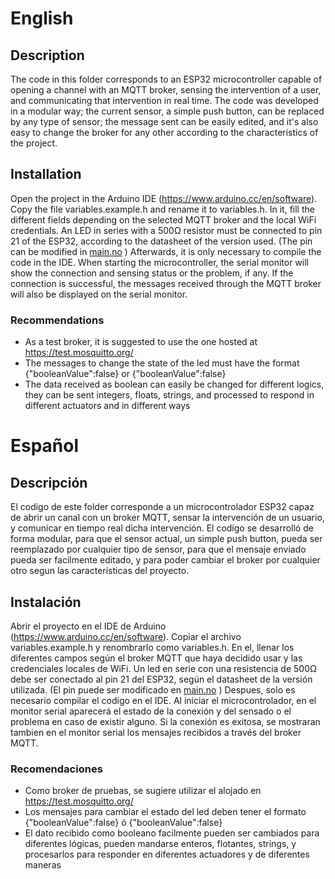 # English
## Description
The code in this folder corresponds to an ESP32 microcontroller capable of opening a channel with an MQTT broker, sensing the intervention of a user, and communicating that intervention in real time. The code was developed in a modular way; the current sensor, a simple push button, can be replaced by any type of sensor; the message sent can be easily edited, and it's also easy to change the broker for any other according to the characteristics of the project.

## Installation
Open the project in the Arduino IDE (https://www.arduino.cc/en/software). Copy the file variables.example.h and rename it to variables.h. In it, fill the different fields depending on the selected MQTT broker and the local WiFi credentials.
An LED in series with a 500Ω resistor must be connected to pin 21 of the ESP32, according to the datasheet of the version used. (The pin can be modified in [main.no](oT-ecosystem/blob/main/2%20-ESP32%20-%20Control/main/main.ino "main.no") )
Afterwards, it is only necessary to compile the code in the IDE. When starting the microcontroller, the serial monitor will show the connection and sensing status or the problem, if any.
If the connection is successful, the messages received through the MQTT broker will also be displayed on the serial monitor.

### Recommendations
- As a test broker, it is suggested to use the one hosted at https://test.mosquitto.org/
- The messages to change the state of the led must have the format {"booleanValue":false} or {"booleanValue":false}
- The data received as boolean can easily be changed for different logics, they can be sent integers, floats, strings, and processed to respond in different actuators and in different ways

# Español
## Descripción
El codigo de este folder corresponde a un microcontrolador ESP32 capaz de abrir un canal con un broker MQTT, sensar la intervención de un usuario, y comunicar en tiempo real dicha intervención. El codigo se desarrolló de forma modular, para que el sensor actual, un simple push button, pueda ser reemplazado por cualquier tipo de sensor,  para que el mensaje enviado pueda ser facilmente editado, y para poder cambiar el broker por cualquier otro segun las caracteristicas del proyecto.

## Instalación
Abrir el proyecto en el IDE de Arduino (https://www.arduino.cc/en/software). Copiar el archivo variables.example.h y renombrarlo como variables.h. En el, llenar los diferentes campos según el broker MQTT que haya decidido usar y las credenciales locales de WiFi. 
Un led en serie con una resistencia de 500Ω  debe ser conectado al pin 21 del ESP32, según el datasheet de la versión utilizada. (El pin puede ser modificado en [main.no](oT-ecosystem/blob/main/2%20-ESP32%20-%20Control/main/main.ino "main.no") )
Despues, solo es necesario compilar el codigo en el IDE. Al iniciar el microcontrolador, en el monitor serial aparecerá el estado de la conexión y del sensado o el problema en caso de existir alguno.
Si la conexión es exitosa, se mostraran tambien en el monitor serial los mensajes recibidos a través del broker MQTT.


### Recomendaciones
- Como broker de pruebas, se sugiere utilizar el alojado en https://test.mosquitto.org/
- Los mensajes para cambiar el estado del led deben tener el formato {"booleanValue":false} ó {"booleanValue":false}
- El dato recibido como booleano facilmente pueden ser cambiados para diferentes lógicas, pueden mandarse enteros, flotantes, strings, y procesarlos para responder en diferentes actuadores y de diferentes maneras
